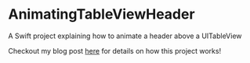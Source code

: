 # AnimatingTableViewHeader
A Swift project explaining how to animate a header above a UITableView

Checkout my blog post [here](https://michiganlabs.com/ios/development/2016/05/31/ios-animating-uitableview-header/)
for details on how this project works!
